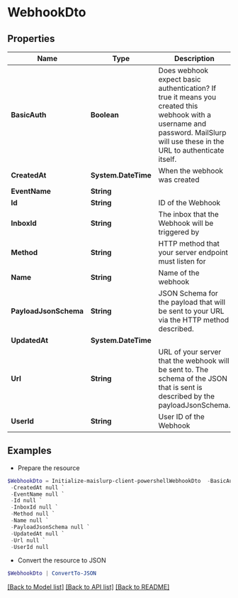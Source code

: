 # WebhookDto
## Properties

Name | Type | Description | Notes
------------ | ------------- | ------------- | -------------
**BasicAuth** | **Boolean** | Does webhook expect basic authentication? If true it means you created this webhook with a username and password. MailSlurp will use these in the URL to authenticate itself. | [optional] 
**CreatedAt** | **System.DateTime** | When the webhook was created | [optional] 
**EventName** | **String** |  | [optional] 
**Id** | **String** | ID of the Webhook | [optional] 
**InboxId** | **String** | The inbox that the Webhook will be triggered by | [optional] 
**Method** | **String** | HTTP method that your server endpoint must listen for | [optional] 
**Name** | **String** | Name of the webhook | [optional] 
**PayloadJsonSchema** | **String** | JSON Schema for the payload that will be sent to your URL via the HTTP method described. | [optional] 
**UpdatedAt** | **System.DateTime** |  | 
**Url** | **String** | URL of your server that the webhook will be sent to. The schema of the JSON that is sent is described by the payloadJsonSchema. | [optional] 
**UserId** | **String** | User ID of the Webhook | [optional] 

## Examples

- Prepare the resource
```powershell
$WebhookDto = Initialize-maislurp-client-powershellWebhookDto  -BasicAuth null `
 -CreatedAt null `
 -EventName null `
 -Id null `
 -InboxId null `
 -Method null `
 -Name null `
 -PayloadJsonSchema null `
 -UpdatedAt null `
 -Url null `
 -UserId null
```

- Convert the resource to JSON
```powershell
$WebhookDto | ConvertTo-JSON
```

[[Back to Model list]](../README#documentation-for-models) [[Back to API list]](../README#documentation-for-api-endpoints) [[Back to README]](../README)

